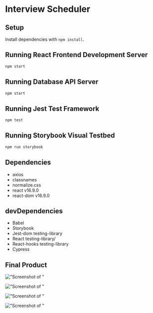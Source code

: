 # Interview Scheduler

## Setup

Install dependencies with `npm install`.

## Running React Frontend Development Server

```sh
npm start
```

## Running Database API Server

```sh
npm start
```

## Running Jest Test Framework

```sh
npm test
```

## Running Storybook Visual Testbed

```sh
npm run storybook
```

## Dependencies

- axios
- classnames
- normalize.css
- react  v16.9.0
- react-dom v16.9.0

## devDependencies

- Babel
- Storybook
- Jest-dom testing-library
- React testing-library/
- React-hooks testing-library
- Cypress

## Final Product

!["Screenshot of "]()


!["Screenshot of "]()


!["Screenshot of "]()


!["Screenshot of "]()